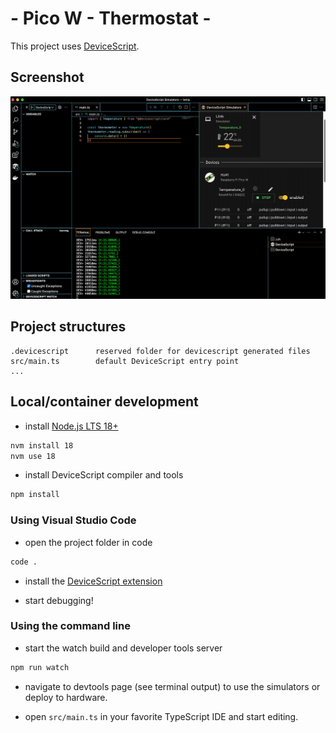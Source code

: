 # - Pico W - Thermostat -

This project uses [DeviceScript](https://microsoft.github.io/devicescript/).

## Screenshot

![pico w thermostat](./docs/pico-w-thermostat.png)



## Project structures

```
.devicescript      reserved folder for devicescript generated files
src/main.ts        default DeviceScript entry point
...
```


## Local/container development

-  install [Node.js LTS 18+](https://nodejs.org/en/download)

```bash
nvm install 18
nvm use 18
```

-  install DeviceScript compiler and tools

```bash
npm install
```

### Using Visual Studio Code

- open the project folder in code

```bash
code .
```

- install the [DeviceScript extension](https://microsoft.github.io/devicescript/getting-started/vscode)

- start debugging!

### Using the command line

- start the watch build and developer tools server

```bash
npm run watch
```

-  navigate to devtools page (see terminal output) 
to use the simulators or deploy to hardware.

-  open `src/main.ts` in your favorite TypeScript IDE and start editing.

